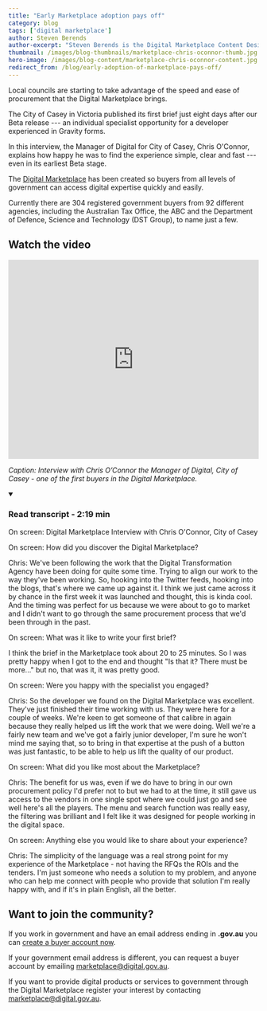 ```yaml
---
title: "Early Marketplace adoption pays off"
category: blog
tags: ['digital marketplace']
author: Steven Berends
author-excerpt: "Steven Berends is the Digital Marketplace Content Designer and can most often be found in the DTA Sydney office."
thumbnail: /images/blog-thumbnails/marketplace-chris-oconnor-thumb.jpg
hero-image: /images/blog-content/marketplace-chris-oconnor-content.jpg
redirect_from: /blog/early-adoption-of-marketplace-pays-off/
---
```


Local councils are starting to take advantage of the speed and ease of procurement that the Digital Marketplace brings.
 
The City of Casey in Victoria published its first brief just eight days after our Beta release --- an individual specialist opportunity for a developer experienced in Gravity forms. 
 
In this interview, the Manager of Digital for City of Casey, Chris O'Connor, explains how happy he was to find the experience simple, clear and fast --- even in its earliest Beta stage.
 
The [Digital Marketplace](https://marketplace.service.gov.au/) has been created so buyers from all levels of government can access digital expertise quickly and easily. 
 
Currently there are 304 registered government buyers from 92 different agencies, including the Australian Tax Office, the ABC and the Department of Defence, Science and Technology (DST Group), to name just a few.

## Watch the video

<div class="youtube-embed">
  <iframe width="100%" height="400" src="https://www.youtube.com/embed/-4VrwW461tw" frameborder="0" allowfullscreen></iframe>

  <p><em>Caption: Interview with Chris O’Connor the Manager of Digital, City of Casey - one of the first buyers in the Digital Marketplace.</em></p>
  
  <details open data-label="content-accordion-1-example" aria-expanded="false">
    <summary><h3>Read transcript - 2:19 min</h3></summary>
    <div class="accordion-panel" markdown="1">
    
On screen: Digital Marketplace Interview with Chris O'Connor, City of Casey

On screen: How did you discover the Digital Marketplace?

Chris: We've been following the work that the Digital Transformation Agency have been doing for quite some time. Trying to align our work to the way they've been working. So, hooking into the Twitter feeds, hooking into the blogs, that's where we came up against it. I think we just came across it by chance in the first week it was launched and thought, this is kinda cool. And the timing was perfect for us because we were about to go to market and I didn't want to go through the same procurement process that we'd been through in the past.

On screen: What was it like to write your first brief?

I think the brief in the Marketplace took about 20 to 25 minutes. So I was pretty happy when I got to the end and thought "Is that it? There must be more..." but no, that was it, it was pretty good.

On screen: Were you happy with the specialist you engaged?

Chris: So the developer we found on the Digital Marketplace was excellent. They've just finished their time working with us. They were here for a couple of weeks. We're keen to get someone of that calibre in again because they really helped us lift the work that we were doing. Well we're a fairly new team and we've got a fairly junior developer, I'm sure he won't mind me saying that, so to bring in that expertise at the push of a button was just fantastic, to be able to help us lift the quality of our product.

On screen: What did you like most about the Marketplace?

Chris: The benefit for us was, even if we do have to bring in our own procurement policy I'd prefer not to but we had to at the time, it still gave us access to the vendors in one single spot where we could just go and see well here's all the players. The menu and search function was really easy, the filtering was brilliant and I felt like it was designed for people working in the digital space.

On screen: Anything else you would like to share about your experience?

Chris: The simplicity of the language was a real strong point for my experience of the Marketplace - not having the RFQs the ROIs and the tenders. I'm just someone who needs a solution to my problem, and anyone who can help me connect with people who provide that solution I'm really happy with, and if it's in plain English, all the better.

</div>
  </details>
</div>

## Want to join the community? 

If you work in government and have an email address ending in **.gov.au** you can [create a buyer account now](https://marketplace.service.gov.au/buyers/signup).

If your government email address is different, you can request a buyer account by emailing [marketplace@digital.gov.au](mailto:marketplace@digital.gov.au).

If you want to provide digital products or services to government through the Digital Marketplace register your interest by contacting [marketplace@digital.gov.au](mailto:marketplace@digital.gov.au).
